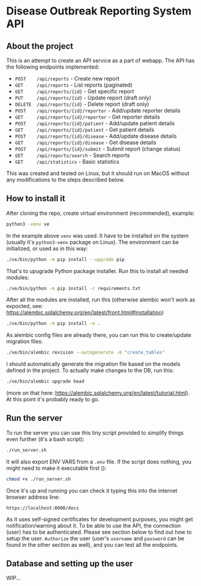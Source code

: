 # Disease Outbreak Reporting System API

## About the project

This is an attempt to create an API service as a part of webapp.
The API has the following endpoints implemented:

- `POST    /api/reports`                  - Create new report
- `GET     /api/reports`                  - List reports (paginated)
- `GET     /api/reports/{id}`             - Get specific report
- `PUT     /api/reports/{id}`             - Update report (draft only)
- `DELETE  /api/reports/{id}`             - Delete report (draft only)
- `POST    /api/reports/{id}/reporter`    - Add/update reporter details
- `GET     /api/reports/{id}/reporter`    - Get reporter details
- `POST    /api/reports/{id}/patient`     - Add/update patient details
- `GET     /api/reports/{id}/patient`     - Get patient details
- `POST    /api/reports/{id}/disease`     - Add/update disease details
- `GET     /api/reports/{id}/disease`     - Get disease details
- `POST    /api/reports/{id}/submit`      - Submit report (change status)
- `GET     /api/reports/search`           - Search reports
- `GET     /api/statistics`               - Basic statistics

This was created and tested on Linux, but it should run on MacOS without any modifications to the steps described below.

## How to install it

After cloning the repo, create virtual environment (recommended), example:

```bash
python3 -venv ve
```

In the example above `venv` was used. It have to be installed on the system (usually it's `python3-venv` package on Linux).
The environment can be initialized, or used as in this way:

```bash
./ve/bin/python -m pip install --upgrade pip
```

That's to upugrade Python package installer.
Run this to install all needed modules:

```bash
./ve/bin/python -m pip install -r requirements.txt
```

After all the modules are installed, run this (otherwise alembic won't work as expocted, see: https://alembic.sqlalchemy.org/en/latest/front.html#installation)

```bash
./ve/bin/python -m pip install -e .
```

As alembic config files are already there, you can run this to create/update migration files:

```bash
./ve/bin/alembic revision --autogenerate -m "create_tables"
```

I should automatically generate the migration file based on the models defined in the project.
To actually make changes to the DB, run this:

```bash
./ve/bin/alembic upgrade head
```

(more on that here: https://alembic.sqlalchemy.org/en/latest/tutorial.html).
At this point it's probably ready to go.

## Run the server

To run the server you can use this tiny script provided to simplify things even further (it's a bash script):

```bash
./run_server.sh
```

It will also export ENV VARS from a `.env` file. If the script does nothing, you might need to make it executable first ():

```bash
chmod +x ./run_server.sh
```

Once it's up and running you can check it typing this into the internet browser address line:

```text
https://localhost:8000/docs
```

As it uses self-signed certificates for development purposes, you might get notification/warning about it.
To be able to use the API, the connection (user) has to be authenticated. Please see section below to find out how to setup the user. `Authorize` the user (user's `username` and `password` can be found in the other section as well), and you can test all the endpoints.

## Database and setting up the user

WIP...
